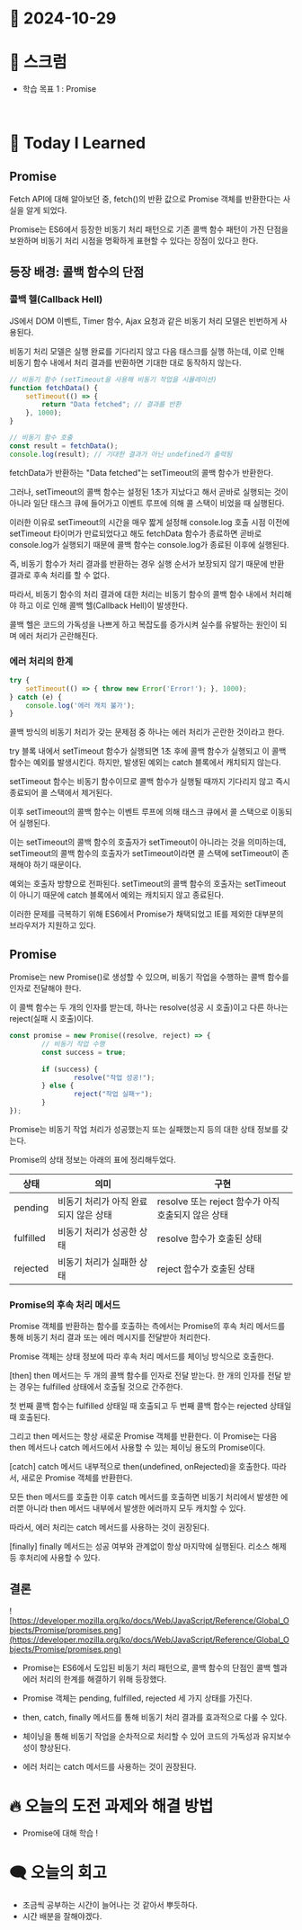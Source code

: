 # 📆 2024-10-29


# 🔔 스크럼

- 학습 목표 1 : Promise

<br/>

# 🚀 Today I Learned

## Promise

Fetch API에 대해 알아보던 중, fetch()의 반환 값으로 Promise 객체를 반환한다는 사실을 알게 되었다. 

Promise는 ES6에서 등장한 비동기 처리 패턴으로 기존 콜백 함수 패턴이 가진 단점을 보완하며 비동기 처리 시점을 명확하게 표현할 수 있다는 장점이 있다고 한다.

## 등장 배경: 콜백 함수의 단점 

### 콜백 헬(Callback Hell)

JS에서 DOM 이벤트, Timer 함수, Ajax 요청과 같은 비동기 처리 모델은 빈번하게 사용된다.

비동기 처리 모델은 실행 완료를 기다리지 않고 다음 태스크를 실행 하는데, 이로 인해 비동기 함수 내에서 처리 결과를 반환하면 기대한 대로 동작하지 않는다.

```javascript
// 비동기 함수 (setTimeout을 사용해 비동기 작업을 시뮬레이션)
function fetchData() {
    setTimeout(() => {
        return "Data fetched"; // 결과를 반환
    }, 1000);
}

// 비동기 함수 호출
const result = fetchData();
console.log(result); // 기대한 결과가 아닌 undefined가 출력됨
```

fetchData가 반환하는 "Data fetched"는 setTimeout의 콜백 함수가 반환한다. 

그러나, setTimeout의 콜백 함수는 설정된 1초가 지났다고 해서 곧바로 실행되는 것이 아니라 일단 태스크 큐에 들어가고 이벤트 루프에 의해 콜 스택이 비었을 때 실행된다.

이러한 이유로 setTimeout의 시간을 매우 짧게 설정해 console.log 호출 시점 이전에 setTimeout 타이머가 만료되었다고 해도 fetchData 함수가 종료하면 곧바로 console.log가 실행되기 때문에 콜백 함수는 console.log가 종료된 이후에 실행된다.

즉, 비동기 함수가 처리 결과를 반환하는 경우 실행 순서가 보장되지 않기 때문에 반환 결과로 후속 처리를 할 수 없다.

따라서, 비동기 함수의 처리 결과에 대한 처리는 비동기 함수의 콜백 함수 내에서 처리해야 하고 이로 인해 콜백 헬(Callback Hell)이 발생한다. 

콜백 헬은 코드의 가독성을 나쁘게 하고 복잡도를 증가시켜 실수를 유발하는 원인이 되며 에러 처리가 곤란해진다.

### 에러 처리의 한계

```javascript
try {
	setTimeout(() => { throw new Error('Error!'); }, 1000);
} catch (e) {
	console.log('에러 캐치 불가');
}
```
콜백 방식의 비동기 처리가 갖는 문제점 중 하나는 에러 처리가 곤란한 것이라고 한다.

try 블록 내에서 setTimeout 함수가 실행되면 1초 후에 콜백 함수가 실행되고 이 콜백 함수는 예외를 발생시킨다. 하지만, 발생된 예외는 catch 블록에서 캐치되지 않는다.

setTimeout 함수는 비동기 함수이므로 콜백 함수가 실행될 때까지 기다리지 않고 즉시 종료되어 콜 스택에서 제거된다. 

이후 setTimeout의 콜백 함수는 이벤트 루프에 의해 태스크 큐에서 콜 스택으로 이동되어 실행된다.

이는 setTimeout의 콜백 함수의 호출자가 setTimeout이 아니라는 것을 의미하는데, setTimeout의 콜백 함수의 호출자가 setTimeout이라면 콜 스택에 setTimeout이 존재해야 하기 때문이다.

예외는 호출자 방향으로 전파된다. setTimeout의 콜백 함수의 호출자는 setTimeout이 아니기 때문에 catch 블록에서 예외는 캐치되지 않고 종료된다.

이러한 문제를 극복하기 위해 ES6에서 Promise가 채택되었고 IE를 제외한 대부분의 브라우저가 지원하고 있다.

## Promise

Promise는 new Promise()로 생성할 수 있으며, 비동기 작업을 수행하는 콜백 함수를 인자로 전달해야 한다. 

이 콜백 함수는 두 개의 인자를 받는데, 하나는 resolve(성공 시 호출)이고 다른 하나는 reject(실패 시 호출)이다.

```javascript
const promise = new Promise((resolve, reject) => {
		// 비동기 작업 수행
		const success = true;
		
		if (success) {
				resolve("작업 성공!");
		} else {
				reject("작업 실패ㅜ");
		}
});
```

Promise는 비동기 작업 처리가 성공했는지 또는 실패했는지 등의 대한 상태 정보를 갖는다. 

Promise의 상태 정보는 아래의 표에 정리해두었다.

| 상태 | 의미 | 구현 |
| --- | --- | --- |
| pending | 비동기 처리가 아직 완료되지 않은 상태 | resolve 또는 reject 함수가 아직 호출되지 않은 상태 |
| fulfilled | 비동기 처리가 성공한 상태 | resolve 함수가 호출된 상태 |
| rejected | 비동기 처리가 실패한 상태 | reject 함수가 호출된 상태 |

### Promise의 후속 처리 메서드

Promise 객체를 반환하는 함수를 호출하는 측에서는 Promise의 후속 처리 메서드를 통해 비동기 처리 결과 또는 에러 메시지를 전달받아 처리한다.

Promise 객체는 상태 정보에 따라 후속 처리 메서드를 체이닝 방식으로 호출한다.

[then]
then 메서드는 두 개의 콜백 함수를 인자로 전달 받는다. 한 개의 인자를 전달 받는 경우는 fulfilled 상태에서 호출될 것으로 간주한다.

첫 번째 콜백 함수는 fulfilled 상태일 때 호출되고 두 번째 콜백 함수는 rejected 상태일 때 호출된다.

그리고 then 메서드는 항상 새로운 Promise 객체를 반환한다. 이 Promise는 다음 then 메서드나 catch 메서드에서 사용할 수 있는 체이닝 용도의 Promise이다.

[catch]
catch 메서드 내부적으로 then(undefined, onRejected)을 호출한다. 따라서, 새로운 Promise 객체를 반환한다.

모든 then 메서드를 호출한 이후 catch 메서드를 호출하면 비동기 처리에서 발생한 에러뿐 아니라 then 메서드 내부에서 발생한 에러까지 모두 캐치할 수 있다.

따라서, 에러 처리는 catch 메서드를 사용하는 것이 권장된다.

[finally]
finally 메서드는 성공 여부와 관계없이 항상 마지막에 실행된다. 리소스 해제 등 후처리에 사용할 수 있다.

## 결론

![https://developer.mozilla.org/ko/docs/Web/JavaScript/Reference/Global_Objects/Promise/promises.png](https://developer.mozilla.org/ko/docs/Web/JavaScript/Reference/Global_Objects/Promise/promises.png)

- Promise는 ES6에서 도입된 비동기 처리 패턴으로, 콜백 함수의 단점인 콜백 헬과 에러 처리의 한계를 해결하기 위해 등장했다.

- Promise 객체는 pending, fulfilled, rejected 세 가지 상태를 가진다.

- then, catch, finally 메서드를 통해 비동기 처리 결과를 효과적으로 다룰 수 있다.

- 체이닝을 통해 비동기 작업을 순차적으로 처리할 수 있어 코드의 가독성과 유지보수성이 향상된다.

- 에러 처리는 catch 메서드를 사용하는 것이 권장된다.

# 🔥 오늘의 도전 과제와 해결 방법

- Promise에 대해 학습 !

# 🗨️ 오늘의 회고

- 조금씩 공부하는 시간이 늘어나는 것 같아서 뿌듯하다.
- 시간 배분을 잘해야겠다.


<!--
- 오늘의 학습 경험에 대한 자유로운 생각이나 느낀 점을 기록합니다.
- 성공적인 점, 개선해야 할 점, 새롭게 시도하고 싶은 방법 등을 포함할 수 있습니다.-->

